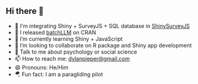 ## Hi there 👋
- 🔎 I'm integrating Shiny + SurveyJS + SQL database in [ShinySurveyJS](https://github.com/dylanpieper/ShinySurveyJS)
- 🎉 I released [batchLLM](https://github.com/dylanpieper/batchLLM) on CRAN
- 🌱 I’m currently learning Shiny + JavaScript
- 👯 I’m looking to collaborate on R package and Shiny app development
- 💬 Talk to me about psychology or social science
- 📫 How to reach me: dylanpieper@gmail.com
- 😄 Pronouns: He/Him
- 🪂 Fun fact: I am a paragliding pilot
